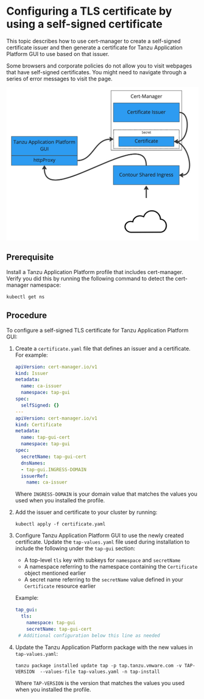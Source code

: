 # Configuring a TLS certificate by using a self-signed certificate

This topic describes how to use cert-manager to create a self-signed certificate issuer and then
generate a certificate for Tanzu Application Platform GUI to use based on that issuer.

Some browsers and corporate policies do not allow you to visit webpages that have self-signed
certificates. You might need to navigate through a series of error messages to visit the page.

![TLS diagram showing the relationships between Tanzu Application Platform GUI, cert dash manager, and Contour Shared Ingress.](images/TAP-GUI-TLS-CERT.png)

## <a id="prereq"></a> Prerequisite

Install a Tanzu Application Platform profile that includes cert-manager.
Verify you did this by running the following command to detect the cert-manager namespace:

```console
kubectl get ns
```

## <a id="procedure"></a> Procedure

To configure a self-signed TLS certificate for Tanzu Application Platform GUI:

1. Create a `certificate.yaml` file that defines an issuer and a certificate. For example:

   ```yaml
   apiVersion: cert-manager.io/v1
   kind: Issuer
   metadata:
     name: ca-issuer
     namespace: tap-gui
   spec:
     selfSigned: {}
   ---
   apiVersion: cert-manager.io/v1
   kind: Certificate
   metadata:
     name: tap-gui-cert
     namespace: tap-gui
   spec:
     secretName: tap-gui-cert
     dnsNames:
     - tap-gui.INGRESS-DOMAIN
     issuerRef:
       name: ca-issuer
   ```

   Where `INGRESS-DOMAIN` is your domain value that matches the values you used when you installed
   the profile.

2. Add the issuer and certificate to your cluster by running:

   ```console
   kubectl apply -f certificate.yaml
   ```

3. Configure Tanzu Application Platform GUI to use the newly created certificate.
   Update the `tap-values.yaml` file used during installation to include the following under the
   `tap-gui` section:

   - A top-level `tls` key with subkeys for `namespace` and `secretName`
   - A namespace referring to the namespace containing the `Certificate` object mentioned earlier
   - A secret name referring to the `secretName` value defined in your `Certificate` resource earlier

   Example:

   ```yaml
   tap_gui:
     tls:
       namespace: tap-gui
       secretName: tap-gui-cert
    # Additional configuration below this line as needed
   ```

4. Update the Tanzu Application Platform package with the new values in `tap-values.yaml`:

   ```console
   tanzu package installed update tap -p tap.tanzu.vmware.com -v TAP-VERSION  --values-file tap-values.yaml -n tap-install
   ```

   Where `TAP-VERSION` is the version that matches the values you used when you installed the profile.
